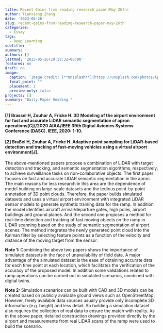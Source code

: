 ```yaml
---
title: Recent Gains from reading research paper[May 26th]
author: Tianxiong Zhang
date: '2023-05-26'
slug: recent-gains-from-reading-research-paper-may-26th
categories:
  - Essay
tags:
  - Deep Learning
subtitle: ''
summary: ''
authors: []
lastmod: '2023-05-26T20:38:32+08:00'
featured: no
draft: no
image:
  caption: 'Image credit: [**Unsplash**](https://unsplash.com/photos/CpkOjOcXdUY)'
  focal_point: ""
  placement: 2
  preview_only: false
projects: []
summary: "Daily Paper Reading "
---
```

#### [1] Brassel H, Zouhar A, Fricke H. 3D Modeling of the airport environment for fast and accurate LiDAR semantic segmentation of apron operations[C]//2020 AIAA/IEEE 39th Digital Avionics Systems Conference (DASC). IEEE, 2020: 1-10.
#### [2] Braßel H, Zouhar A, Fricke H. Adaptive point sampling for LiDAR-based detection and tracking of fast-moving vehicles using a virtual airport environment[J].

The above-mentioned papers propose a combination of LiDAR with target detection and tracking, and semantic segmentation algorithms, respectively, to achieve surveillance tasks on non-collaborative objects. The first paper focuses on fast and accurate LIDAR semantic segmentation in the apron. The main reasons for less research in this area are the dependence of model building on large-scale datasets and the tedious point-by-point annotation of 3D point clouds. Therefore, the paper builds simulated datasets and uses a virtual airport environment with integrated LiDAR sensor models to generate synthetic training data for the ramp. In addition the model identifies aircraft arrival/departure gates, high poles, airport buildings and ground planes. And the second one proposes a method for real-time detection and tracking of fast moving objects on the ramp in LIDAR scanning based on the study of semantic segmentation of airport scenes. The method integrates the newly generated point cloud into the Kalman filter by selecting feature points as a function of the velocity and distance of the moving target from the sensor.

**Note 1:** 
Combining the above two papers shows the importance of simulated datasets in the face of unavailability of field data. A major advantage of the simulated dataset is the ease of obtaining accurate data for each time point at each location, which facilitates the verification of the accuracy of the proposed model. In addition some validations related to ramp operations can be carried out in simulated scenarios, combined with digital twins.

**Note 2:**
Simulation scenarios can be built with CAD and 3D models can be created based on publicly available ground views such as OpenStreetMap. However, freely available data sources usually provide only incomplete 3D information (e.g. height) and less detail. So building a simulation dataset also requires the collection of real data to ensure the match with reality. As in the above paper, detailed construction drawings provided directly by the airport and measurements from real LiDAR scans of the ramp were used to build the scenario.






